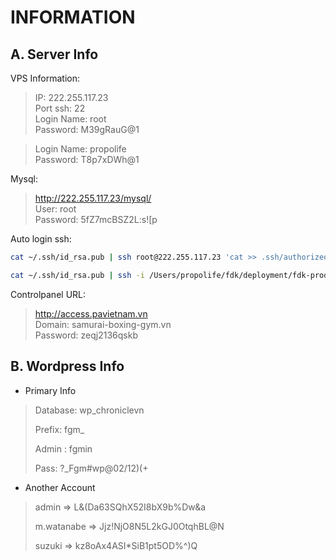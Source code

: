 # INFORMATION

## A. Server Info

VPS Information:

>IP: 222.255.117.23 \
>Port ssh: 22 \
>Login Name: root \
>Password: M39gRauG@1

>Login Name: propolife \
>Password: T8p7xDWh@1

Mysql:

>http://222.255.117.23/mysql/  \
>User: root \
>Password: 5fZ7mcBSZ2L:s![p

Auto login ssh:

```sh
cat ~/.ssh/id_rsa.pub | ssh root@222.255.117.23 'cat >> .ssh/authorized_keys'

cat ~/.ssh/id_rsa.pub | ssh -i /Users/propolife/fdk/deployment/fdk-production.pem ec2-user@52.69.0.54 'cat >> .ssh/authorized_keys'
```

Controlpanel URL:

>http://access.pavietnam.vn  \
>Domain: samurai-boxing-gym.vn  \
>Password: zeqj2136qskb

## B. Wordpress Info

- Primary Info

>Database: wp_chroniclevn
>
>Prefix: fgm_
>
>Admin : fgmin
>
>Pass: ?_Fgm#wp@02/12)(+
>

- Another Account

>admin => L&(Da63SQhX52I8bX9b%Dw&a
>
>m.watanabe => Jjz!NjO8N5L2kGJ0OtqhBL@N
>
>suzuki => kz8oAx4ASI*SiB1pt5OD%^)Q
